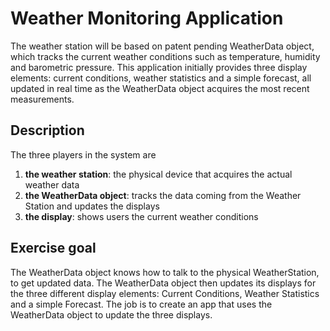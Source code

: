 # Weather Monitoring Application

The weather station will be based on patent pending WeatherData object, which tracks the current weather conditions such as temperature, humidity and barometric pressure. 
This application initially provides three display elements: current conditions, weather statistics and a simple forecast, all updated in real time as the WeatherData object
acquires the most recent measurements.

## Description

The three players in the system are 

1. **the weather station**: the physical device that acquires the actual weather data
2. **the WeatherData object**: tracks the data coming from the Weather Station and updates the displays
3. **the display**: shows users the current weather conditions

## Exercise goal 
The WeatherData object knows how to talk to the physical WeatherStation, to get updated data. The WeatherData object then updates its displays for the three different
display elements: Current Conditions, Weather Statistics and a simple Forecast. The job is to create an app that uses the WeatherData object to update the three displays.
